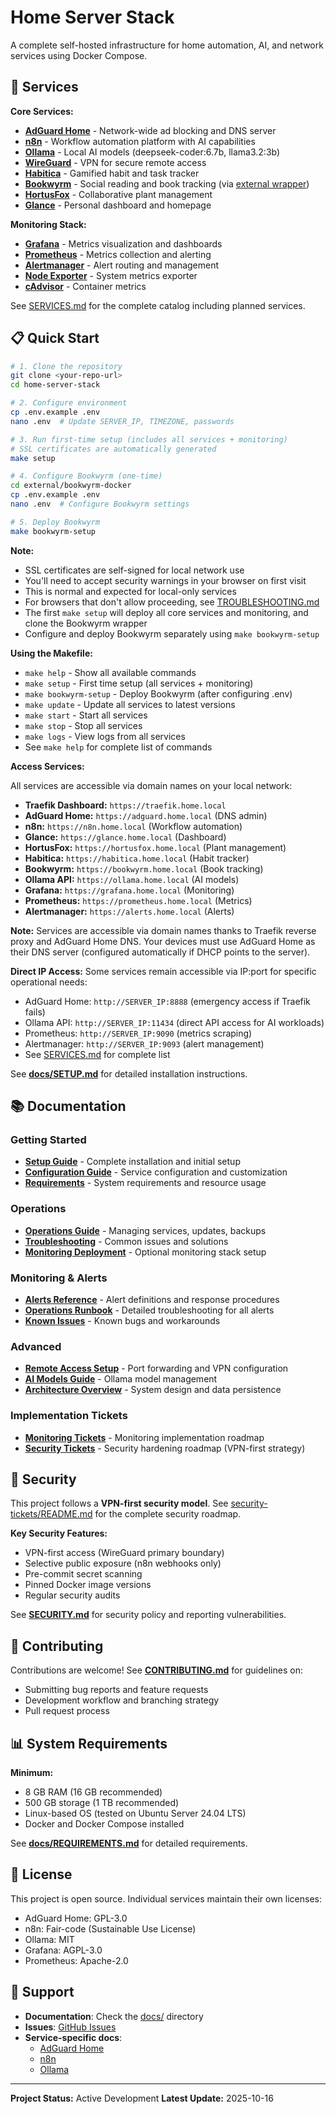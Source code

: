 # Home Server Stack

A complete self-hosted infrastructure for home automation, AI, and network services using Docker Compose.

## 🚀 Services

**Core Services:**
- **[AdGuard Home](https://github.com/AdguardTeam/AdGuardHome)** - Network-wide ad blocking and DNS server
- **[n8n](https://github.com/n8n-io/n8n)** - Workflow automation platform with AI capabilities
- **[Ollama](https://github.com/ollama/ollama)** - Local AI models (deepseek-coder:6.7b, llama3.2:3b)
- **[WireGuard](https://github.com/wireguard)** - VPN for secure remote access
- **[Habitica](https://github.com/HabitRPG/habitica)** - Gamified habit and task tracker
- **[Bookwyrm](https://github.com/bookwyrm-social/bookwyrm)** - Social reading and book tracking (via [external wrapper](https://github.com/josephradford/bookwyrm-docker))
- **[HortusFox](https://github.com/danielbrendel/hortusfox-web)** - Collaborative plant management
- **[Glance](https://github.com/glanceapp/glance)** - Personal dashboard and homepage

**Monitoring Stack:**
- **[Grafana](https://github.com/grafana/grafana)** - Metrics visualization and dashboards
- **[Prometheus](https://github.com/prometheus/prometheus)** - Metrics collection and alerting
- **[Alertmanager](https://github.com/prometheus/alertmanager)** - Alert routing and management
- **[Node Exporter](https://github.com/prometheus/node_exporter)** - System metrics exporter
- **[cAdvisor](https://github.com/google/cadvisor)** - Container metrics

See [SERVICES.md](SERVICES.md) for the complete catalog including planned services.

## 📋 Quick Start

```bash
# 1. Clone the repository
git clone <your-repo-url>
cd home-server-stack

# 2. Configure environment
cp .env.example .env
nano .env  # Update SERVER_IP, TIMEZONE, passwords

# 3. Run first-time setup (includes all services + monitoring)
# SSL certificates are automatically generated
make setup

# 4. Configure Bookwyrm (one-time)
cd external/bookwyrm-docker
cp .env.example .env
nano .env  # Configure Bookwyrm settings

# 5. Deploy Bookwyrm
make bookwyrm-setup
```

**Note:**
- SSL certificates are self-signed for local network use
- You'll need to accept security warnings in your browser on first visit
- This is normal and expected for local-only services
- For browsers that don't allow proceeding, see [TROUBLESHOOTING.md](docs/TROUBLESHOOTING.md#ssl-certificate-issues)
- The first `make setup` will deploy all core services and monitoring, and clone the Bookwyrm wrapper
- Configure and deploy Bookwyrm separately using `make bookwyrm-setup`

**Using the Makefile:**
- `make help` - Show all available commands
- `make setup` - First time setup (all services + monitoring)
- `make bookwyrm-setup` - Deploy Bookwyrm (after configuring .env)
- `make update` - Update all services to latest versions
- `make start` - Start all services
- `make stop` - Stop all services
- `make logs` - View logs from all services
- See `make help` for complete list of commands

**Access Services:**

All services are accessible via domain names on your local network:

- **Traefik Dashboard:** `https://traefik.home.local`
- **AdGuard Home:** `https://adguard.home.local` (DNS admin)
- **n8n:** `https://n8n.home.local` (Workflow automation)
- **Glance:** `https://glance.home.local` (Dashboard)
- **HortusFox:** `https://hortusfox.home.local` (Plant management)
- **Habitica:** `https://habitica.home.local` (Habit tracker)
- **Bookwyrm:** `https://bookwyrm.home.local` (Book tracking)
- **Ollama API:** `https://ollama.home.local` (AI models)
- **Grafana:** `https://grafana.home.local` (Monitoring)
- **Prometheus:** `https://prometheus.home.local` (Metrics)
- **Alertmanager:** `https://alerts.home.local` (Alerts)

**Note:** Services are accessible via domain names thanks to Traefik reverse proxy and AdGuard Home DNS. Your devices must use AdGuard Home as their DNS server (configured automatically if DHCP points to the server).

**Direct IP Access:** Some services remain accessible via IP:port for specific operational needs:
- AdGuard Home: `http://SERVER_IP:8888` (emergency access if Traefik fails)
- Ollama API: `http://SERVER_IP:11434` (direct API access for AI workloads)
- Prometheus: `http://SERVER_IP:9090` (metrics scraping)
- Alertmanager: `http://SERVER_IP:9093` (alert management)
- See [SERVICES.md](SERVICES.md) for complete list

See **[docs/SETUP.md](docs/SETUP.md)** for detailed installation instructions.

## 📚 Documentation

### Getting Started
- **[Setup Guide](docs/SETUP.md)** - Complete installation and initial setup
- **[Configuration Guide](docs/CONFIGURATION.md)** - Service configuration and customization
- **[Requirements](docs/REQUIREMENTS.md)** - System requirements and resource usage

### Operations
- **[Operations Guide](docs/OPERATIONS.md)** - Managing services, updates, backups
- **[Troubleshooting](docs/TROUBLESHOOTING.md)** - Common issues and solutions
- **[Monitoring Deployment](docs/MONITORING_DEPLOYMENT.md)** - Optional monitoring stack setup

### Monitoring & Alerts
- **[Alerts Reference](docs/ALERTS.md)** - Alert definitions and response procedures
- **[Operations Runbook](docs/RUNBOOK.md)** - Detailed troubleshooting for all alerts
- **[Known Issues](docs/KNOWN_ISSUES.md)** - Known bugs and workarounds

### Advanced
- **[Remote Access Setup](docs/REMOTE_ACCESS.md)** - Port forwarding and VPN configuration
- **[AI Models Guide](docs/AI_MODELS.md)** - Ollama model management
- **[Architecture Overview](docs/ARCHITECTURE.md)** - System design and data persistence

### Implementation Tickets
- **[Monitoring Tickets](monitoring-tickets/README.md)** - Monitoring implementation roadmap
- **[Security Tickets](security-tickets/README.md)** - Security hardening roadmap (VPN-first strategy)

## 🔐 Security

This project follows a **VPN-first security model**. See [security-tickets/README.md](security-tickets/README.md) for the complete security roadmap.

**Key Security Features:**
- VPN-first access (WireGuard primary boundary)
- Selective public exposure (n8n webhooks only)
- Pre-commit secret scanning
- Pinned Docker image versions
- Regular security audits

See **[SECURITY.md](SECURITY.md)** for security policy and reporting vulnerabilities.

## 🤝 Contributing

Contributions are welcome! See **[CONTRIBUTING.md](CONTRIBUTING.md)** for guidelines on:
- Submitting bug reports and feature requests
- Development workflow and branching strategy
- Pull request process

## 📊 System Requirements

**Minimum:**
- 8 GB RAM (16 GB recommended)
- 500 GB storage (1 TB recommended)
- Linux-based OS (tested on Ubuntu Server 24.04 LTS)
- Docker and Docker Compose installed

See **[docs/REQUIREMENTS.md](docs/REQUIREMENTS.md)** for detailed requirements.

## 📄 License

This project is open source. Individual services maintain their own licenses:
- AdGuard Home: GPL-3.0
- n8n: Fair-code (Sustainable Use License)
- Ollama: MIT
- Grafana: AGPL-3.0
- Prometheus: Apache-2.0

## 💬 Support

- **Documentation**: Check the [docs/](docs/) directory
- **Issues**: [GitHub Issues](https://github.com/josephradford/home-server-stack/issues)
- **Service-specific docs**:
  - [AdGuard Home](https://adguard.com/kb/)
  - [n8n](https://docs.n8n.io/)
  - [Ollama](https://ollama.ai/)

---

**Project Status:** Active Development
**Latest Update:** 2025-10-16
